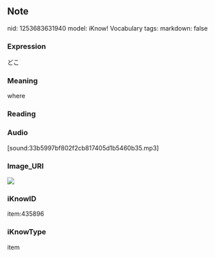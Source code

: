## Note
nid: 1253683631940
model: iKnow! Vocabulary
tags: 
markdown: false

### Expression
どこ

### Meaning
where

### Reading


### Audio
[sound:33b5997bf802f2cb817405d1b5460b35.mp3]

### Image_URI
<img src="918f0a950c4f1f7ce43b60345c2a5cc9.jpg">

### iKnowID
item:435896

### iKnowType
item
